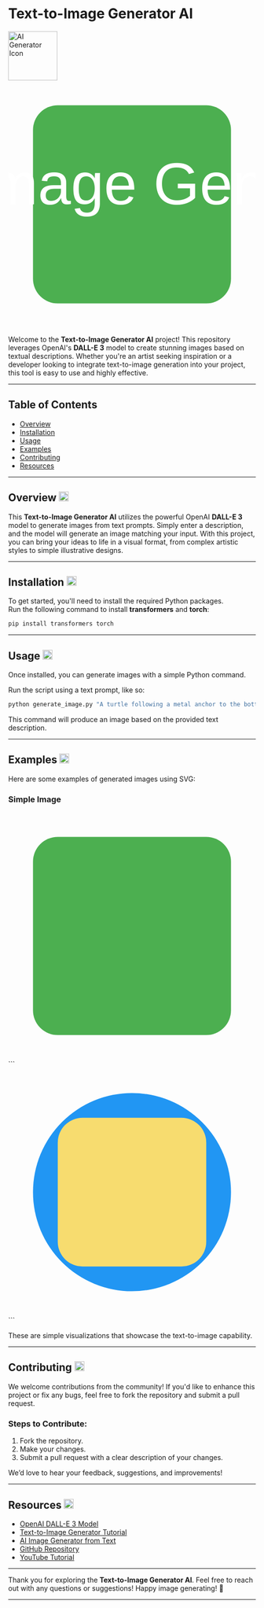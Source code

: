 

# **Text-to-Image Generator AI**  
<img width="100" height="100" src="https://www.svgrepo.com/show/157883/image-generator.svg" alt="AI Generator Icon" />

<svg width="100%" height="100%" viewBox="0 0 100 100" fill="none" xmlns="http://www.w3.org/2000/svg">
  <rect x="10" y="10" width="80" height="80" fill="#4CAF50" rx="10" />
  <text x="50%" y="50%" text-anchor="middle" font-size="24" font-family="Arial" fill="#FFFFFF">Text-to-Image Generator AI</text>
</svg>

Welcome to the **Text-to-Image Generator AI** project! This repository leverages OpenAI's **DALL-E 3** model to create stunning images based on textual descriptions. Whether you're an artist seeking inspiration or a developer looking to integrate text-to-image generation into your project, this tool is easy to use and highly effective.

---

## **Table of Contents**  
- [Overview](#overview)  
- [Installation](#installation)  
- [Usage](#usage)  
- [Examples](#examples)  
- [Contributing](#contributing)  
- [Resources](#resources)

---

## **Overview** <img width="20" height="20" src="https://www.svgrepo.com/show/167902/info.svg" alt="Info Icon" />  

This **Text-to-Image Generator AI** utilizes the powerful OpenAI **DALL-E 3** model to generate images from text prompts. Simply enter a description, and the model will generate an image matching your input. With this project, you can bring your ideas to life in a visual format, from complex artistic styles to simple illustrative designs. 

---

## **Installation** <img width="20" height="20" src="https://www.svgrepo.com/show/234871/download.svg" alt="Installation Icon" />

To get started, you'll need to install the required Python packages.  
Run the following command to install **transformers** and **torch**:

```bash
pip install transformers torch
```

---

## **Usage** <img width="20" height="20" src="https://www.svgrepo.com/show/175539/paint.svg" alt="Usage Icon" />

Once installed, you can generate images with a simple Python command.  

Run the script using a text prompt, like so:

```bash
python generate_image.py "A turtle following a metal anchor to the bottom of the sea, fantasy, painting by Greg Rutkowski and Alphonse Mucha."
```

This command will produce an image based on the provided text description.

---

## **Examples** <img width="20" height="20" src="https://www.svgrepo.com/show/158253/image.svg" alt="Examples Icon" />

Here are some examples of generated images using SVG:

### **Simple Image**  

<svg width="100%" height="100%" viewBox="0 0 100 100" fill="none" xmlns="http://www.w3.org/2000/svg">
  <rect x="10" y="10" width="80" height="80" fill="#4CAF50" rx="10" />
</svg>
```



 

<svg width="100%" height="100%" viewBox="0 0 100 100" fill="none" xmlns="http://www.w3.org/2000/svg">
  <circle cx="50" cy="50" r="40" fill="#2196F3" />
  <rect x="20" y="20" width="60" height="60" fill="#F7DC6F" rx="10" />
</svg>
```

These are simple visualizations that showcase the text-to-image capability.

---

## **Contributing** <img width="20" height="20" src="https://www.svgrepo.com/show/17065/contribute.svg" alt="Contribute Icon" />

We welcome contributions from the community! If you'd like to enhance this project or fix any bugs, feel free to fork the repository and submit a pull request.  
### Steps to Contribute:  
1. Fork the repository.  
2. Make your changes.  
3. Submit a pull request with a clear description of your changes.  

We’d love to hear your feedback, suggestions, and improvements!

---

## **Resources** <img width="20" height="20" src="https://www.svgrepo.com/show/274682/book.svg" alt="Resources Icon" />

- [OpenAI DALL-E 3 Model](https://openai.com/dall-e-3)
- [Text-to-Image Generator Tutorial](https://example-tutorial.com)
- [AI Image Generator from Text](https://example-ai-generator.com)
- [GitHub Repository](https://github.com/example-repo)
- [YouTube Tutorial](https://www.youtube.com/example-tutorial)

---

Thank you for exploring the **Text-to-Image Generator AI**. Feel free to reach out with any questions or suggestions! Happy image generating! 🎨

---  

